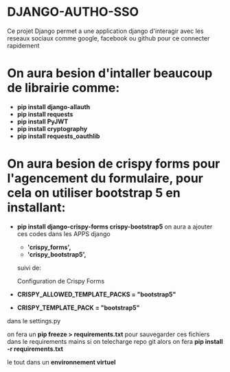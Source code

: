 # DJANGO-AUTHO-SSO

Ce projet Django permet a une application django d'interagir avec les reseaux sociaux comme google, facebook ou github pour ce connecter rapidement

# On aura besion d'intaller beaucoup de librairie comme:

- **pip install django-allauth**
- **pip install requests**
- **pip install PyJWT**
- **pip install cryptography**
- **pip install requests_oauthlib**


# On aura besion de crispy forms pour l'agencement du formulaire, pour cela on utiliser bootstrap 5 en installant:

- **pip install django-crispy-forms crispy-bootstrap5**
 on aura a ajouter ces codes dans les APPS django

    - **'crispy_forms',**
    - **'crispy_bootstrap5',**
  
  suivi de:
  
   Configuration de Crispy Forms
- **CRISPY_ALLOWED_TEMPLATE_PACKS = "bootstrap5"**
- **CRISPY_TEMPLATE_PACK = "bootstrap5"**

dans le settings.py

on fera un **pip freeze > requirements.txt** pour sauvegarder ces fichiers dans le requirements mains si on telecharge repo git alors on fera **pip install -r requirements.txt**

le tout dans un **environnement virtuel**
